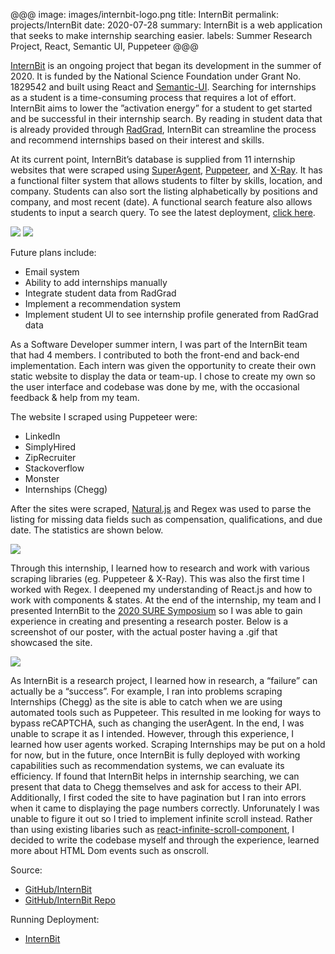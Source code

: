 @@@
image: images/internbit-logo.png
title: InternBit
permalink: projects/InternBit
date: 2020-07-28
summary: InternBit is a web application that seeks to make internship searching easier.
labels: Summer Research Project, React, Semantic UI, Puppeteer 
@@@

[InternBit](https://radgrad.github.io/docs/internbit/goals/) is an ongoing project that began its development in the summer of 2020. It is funded by the National Science Foundation under Grant No. 1829542 and built using React and [Semantic-UI](https://react.semantic-ui.com/). Searching for internships as a student is a time-consuming process that requires a lot of effort. InternBit aims to lower the ”activation energy” for a student to get started and be successful in their internship search. By reading in student data that is already provided through [RadGrad](https://www.radgrad.org/), InternBit can streamline the process and recommend internships based on their interest and skills.

At its current point, InternBit’s database is supplied from 11 internship websites that were scraped using [SuperAgent](https://www.npmjs.com/package/superagent), [Puppeteer](https://github.com/puppeteer/puppeteer), and [X-Ray](https://github.com/matthewmueller/x-ray). It has a functional filter system that allows students to filter by skills, location, and company. Students can also sort the listing alphabetically by positions and company, and most recent (date). A functional search feature also allows students to input a search query. To see the latest deployment, [click here](https://radgrad.github.io/internbit-ui-jh/). 

<img class="ui huge image centered" src="https://jhsup.github.io/images/layout.gif"> 
<img class="ui huge image centered" src="https://jhsup.github.io/images/description.png"> 

Future plans include: 
* Email system
* Ability to add internships manually
* Integrate student data from RadGrad
* Implement a recommendation system
* Implement student UI to see internship profile generated from RadGrad data

As a Software Developer summer intern, I was part of the InternBit team that had 4 members. I contributed to both the front-end and back-end implementation. Each intern was given the opportunity to create their own static website to display the data or team-up. I chose to create my own so the user interface and codebase was done by me, with the occasional feedback & help from my team. 

The website I scraped using Puppeteer were:
* LinkedIn
* SimplyHired
* ZipRecruiter
* Stackoverflow
* Monster
* Internships (Chegg)

After the sites were scraped, [Natural.js](https://github.com/NaturalNode/natural) and Regex was used to parse the listing for missing data fields such as compensation, qualifications, and due date. The statistics are shown below.

<img class="ui huge image centered" src="https://jhsup.github.io/images/statistics.png"> 

Through this internship, I learned how to research and work with various scraping libraries (eg. Puppeteer & X-Ray). This was also the first time I worked with Regex. I deepened my understanding of React.js and how to work with components & states. At the end of the internship, my team and I presented InternBit to the [2020 SURE Symposium](https://manoa.hawaii.edu/undergrad/urop/summer-undergraduate-research-experience-sure/sure-symposium-3/) so I was able to gain experience in creating and presenting a research poster. Below is a screenshot of our poster, with the actual poster having a .gif that showcased the site.

<img class="ui huge image centered" src="https://jhsup.github.io/images/SURE%20Conference%20Poster.jpg"> 

As InternBit is a research project, I learned how in research, a “failure” can actually be a “success”. For example, I ran into problems scraping Internships (Chegg) as the site is able to catch when we are using automated tools such as Puppeteer. This resulted in me looking for ways to bypass reCAPTCHA, such as changing the userAgent. In the end, I was unable to scrape it as I intended. However, through this experience, I learned how user agents worked. Scraping Internships may be put on a hold for now, but in the future, once InternBit is fully deployed with working capabilities such as recommendation systems, we can evaluate its efficiency. If found that InternBit helps in internship searching, we can present that data to Chegg themselves and ask for access to their API. Additionally, I first coded the site to have pagination but I ran into errors when it came to displaying the page numbers correctly. Unforunately I was unable to figure it out so I tried to implement infinite scroll instead. Rather than using existing libaries such as [react-infinite-scroll-component](https://www.npmjs.com/package/react-infinite-scroll-component), I decided to write the codebase myself and through the experience, learned more about HTML Dom events such as onscroll.

Source: 
* <i class="large github icon"></i>[GitHub/InternBit](https://radgrad.github.io/internbit-ui-jh/)
* <i class="large github icon"></i>[GitHub/InternBit Repo](https://github.com/radgrad/internbit-ui-jh)

Running Deployment: 
* [InternBit](https://radgrad.github.io/internbit-ui-jh/)

